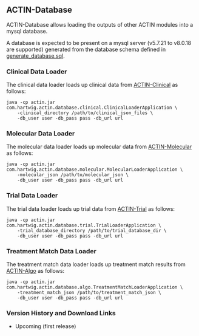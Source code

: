 ## ACTIN-Database

ACTIN-Database allows loading the outputs of other ACTIN modules into a mysql database.

A database is expected to be present on a mysql server (v5.7.21 to v8.0.18 are supported) generated from the database
schema defined in [generate_database.sql](src/main/resources/generate_database.sql).

### Clinical Data Loader
The clinical data loader loads up clinical data from [ACTIN-Clinical](../clinical/README.md) as follows:

```
java -cp actin.jar com.hartwig.actin.database.clinical.ClinicalLoaderApplication \
    -clinical_directory /path/to/clinical_json_files \
    -db_user user -db_pass pass -db_url url
```

### Molecular Data Loader

The molecular data loader loads up molecular data from [ACTIN-Molecular](../molecular/README.md) as follows:

```
java -cp actin.jar com.hartwig.actin.database.molecular.MolecularLoaderApplication \
    -molecular_json /path/to/molecular_json \
    -db_user user -db_pass pass -db_url url
```

### Trial Data Loader

The trial data loader loads up trial data from [ACTIN-Trial](../trial/README.md) as follows:

```
java -cp actin.jar com.hartwig.actin.database.trial.TrialLoaderApplication \
    -trial_database_directory /path/to/trial_database_dir \
    -db_user user -db_pass pass -db_url url
```

### Treatment Match Data Loader

The treatment match data loader loads up treatment match results from [ACTIN-Algo](../algo/README.md) as follows:

```
java -cp actin.jar com.hartwig.actin.database.algo.TreatmentMatchLoaderApplication \
    -treatment_match_json /path/to/treatment_match_json \
    -db_user user -db_pass pass -db_url url
```

### Version History and Download Links
 - Upcoming (first release) 
 